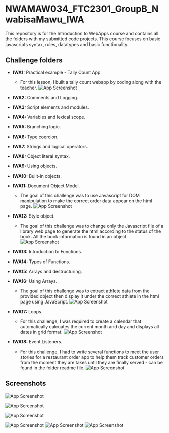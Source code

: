 
# NWAMAW034_FTC2301_GroupB_NwabisaMawu_IWA

This repository is for the Introduction to WebApps course and contains all the folders with my submitted code projects. This course focuses on basic javascripts syntax, rules, datatypes and basic functionality.  


## Challenge folders

- **IWA1:** Practical example - Tally Count App
    - For this lesson, I built a tally count webapp    by coding along with the teacher.
  ![App Screenshot](https://via.placeholder.com/468x300?text=App+Screenshot+Here)
  
- **IWA2:** Comments and Logging.
- **IWA3:** Script elements and modules.
- **IWA4:** Variables and lexical scope.
- **IWA5:** Branching logic.
- **IWA6:** Type coercion.
- **IWA7:** Strings and logical operators.
- **IWA8:** Object literal syntax.
- **IWA9:** Using objects.
- **IWA10:** Built-in objects.
- **IWA11:** Document Object Model.
    - The goal of this challenge was to use Javascript for DOM manipulation to make the correct order data appear on the html page.
    ![App Screenshot](https://via.placeholder.com/468x300?text=App+Screenshot+Here)
- **IWA12:** Style object.
    - The goal of this challenge was to change only the Javascript file of a library web page to generate the html according to the status of the book. All the book information is found in an object.
    ![App Screenshot](https://via.placeholder.com/468x300?text=App+Screenshot+Here)
- **IWA13:** Introduction to Functions.
- **IWA14:** Types of Functions.
- **IWA15:** Arrays and destructuring.
- **IWA16:** Using Arrays.
    - The goal of this challenge was to extract athlete data from the provided object then display it under the correct athlete in the html page using JavaScript.
    ![App Screenshot](https://via.placeholder.com/468x300?text=App+Screenshot+Here)
- **IWA17:** Loops.
    - For this challenge, I was required to create a calendar that automatically calcuates the current month and day and displays all dates in grid format.
    ![App Screenshot](https://via.placeholder.com/468x300?text=App+Screenshot+Here)
- **IWA18:** Event Listeners.
    - For this challenge, I had to write several functions to meet the user stories for a restaurant order app to help them track customer orders from the moment they are takes until they are finally served - can be found in the folder readme file.
    ![App Screenshot](https://via.placeholder.com/468x300?text=App+Screenshot+Here)




## Screenshots

![App Screenshot](https://via.placeholder.com/468x300?text=App+Screenshot+Here)

![App Screenshot](https://via.placeholder.com/468x300?text=App+Screenshot+Here)

![App Screenshot](https://via.placeholder.com/468x300?text=App+Screenshot+Here)

![App Screenshot](https://via.placeholder.com/468x300?text=App+Screenshot+Here)
![App Screenshot](https://via.placeholder.com/468x300?text=App+Screenshot+Here)
![App Screenshot](https://via.placeholder.com/468x300?text=App+Screenshot+Here)

